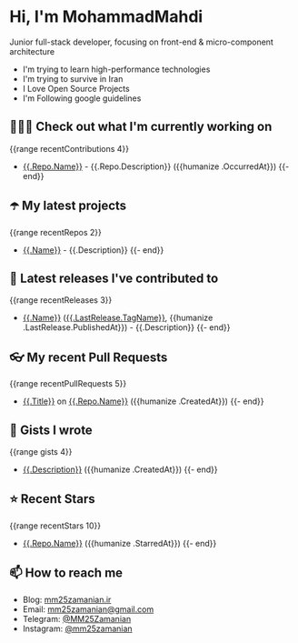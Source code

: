 # Hi, I'm MohammadMahdi

Junior full-stack developer, focusing on front-end & micro-component architecture

- I'm trying to learn high-performance technologies
- I'm trying to survive in Iran
- I Love Open Source Projects
- I'm Following google guidelines

## 👨🏻‍💻 Check out what I'm currently working on

{{range recentContributions 4}}

- [{{.Repo.Name}}]({{.Repo.URL}}) - {{.Repo.Description}} ({{humanize .OccurredAt}})
{{- end}}

## ☂️ My latest projects

{{range recentRepos 2}}

- [{{.Name}}]({{.URL}}) - {{.Description}}
{{- end}}

## 🎉 Latest releases I've contributed to

{{range recentReleases 3}}

- [{{.Name}}]({{.URL}}) ([{{.LastRelease.TagName}}]({{.LastRelease.URL}}), {{humanize .LastRelease.PublishedAt}}) - {{.Description}}
{{- end}}

## 👓 My recent Pull Requests

{{range recentPullRequests 5}}

- [{{.Title}}]({{.URL}}) on [{{.Repo.Name}}]({{.Repo.URL}}) ({{humanize .CreatedAt}})
{{- end}}

## 📓 Gists I wrote

{{range gists 4}}

- [{{.Description}}]({{.URL}}) ({{humanize .CreatedAt}})
{{- end}}

## ⭐ Recent Stars

{{range recentStars 10}}

- [{{.Repo.Name}}]({{.Repo.URL}}) ({{humanize .StarredAt}})
{{- end}}

## 📫 How to reach me

- Blog: [mm25zamanian.ir](https://mm25zamanian.ir)
- Email: [mm25zamanian@gmail.com](mailto://mm25zamanian@gmail.com)
- Telegram: [@MM25Zamanian](https://t.me/MM25Zamanian)
- Instagram: [@mm25zamanian](https://instagram.com/mm25zamanian)
